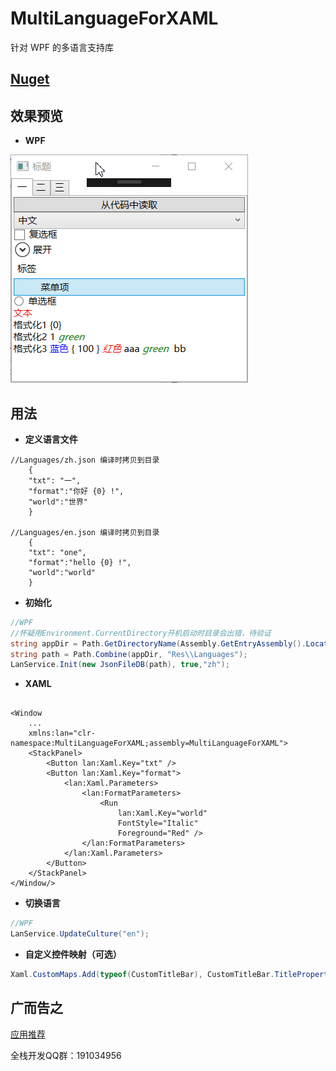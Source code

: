 # MultiLanguageForXAML

针对 WPF 的多语言支持库

## [Nuget](https://www.nuget.org/packages/MultiLanguageForXAML/)

## 效果预览

- **WPF**

![steup](https://raw.githubusercontent.com/DaZiYuan/MultiLanguageForXAML/master/screenshots/WPF.gif)

## 用法

- **定义语言文件**

```
//Languages/zh.json 编译时拷贝到目录
    {
    "txt": "一",
    "format":"你好 {0} !",
    "world":"世界"
    }

//Languages/en.json 编译时拷贝到目录
    {
    "txt": "one",
    "format":"hello {0} !",
    "world":"world"
    }

```

- **初始化**

```csharp
//WPF
//怀疑用Environment.CurrentDirectory开机启动时目录会出错，待验证
string appDir = Path.GetDirectoryName(Assembly.GetEntryAssembly().Location);
string path = Path.Combine(appDir, "Res\\Languages");
LanService.Init(new JsonFileDB(path), true,"zh");
```

- **XAML**

```XAML

<Window
    ...
    xmlns:lan="clr-namespace:MultiLanguageForXAML;assembly=MultiLanguageForXAML">
    <StackPanel>
        <Button lan:Xaml.Key="txt" />
        <Button lan:Xaml.Key="format">
            <lan:Xaml.Parameters>
                <lan:FormatParameters>
                    <Run
                        lan:Xaml.Key="world"
                        FontStyle="Italic"
                        Foreground="Red" />
                </lan:FormatParameters>
            </lan:Xaml.Parameters>
        </Button>
    </StackPanel>
</Window/>

```

- **切换语言**

```csharp
//WPF
LanService.UpdateCulture("en");
```

- **自定义控件映射（可选）**

```csharp
Xaml.CustomMaps.Add(typeof(CustomTitleBar), CustomTitleBar.TitleProperty);

```

## 广而告之

[应用推荐](https://giantapp.cn/categories/products)

全栈开发QQ群：191034956
